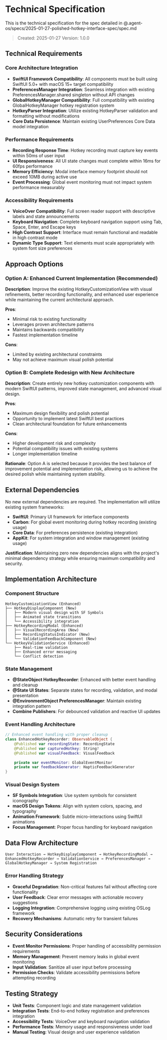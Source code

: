 # Technical Specification

This is the technical specification for the spec detailed in @.agent-os/specs/2025-01-27-polished-hotkey-interface-spec/spec.md

> Created: 2025-01-27
> Version: 1.0.0

## Technical Requirements

### Core Architecture Integration

- **SwiftUI Framework Compatibility**: All components must be built using SwiftUI 5.0+ with macOS 15+ target compatibility
- **PreferencesManager Integration**: Seamless integration with existing PreferencesManager.shared singleton without API changes
- **GlobalHotkeyManager Compatibility**: Full compatibility with existing GlobalHotkeyManager hotkey registration system
- **HotkeyParser Integration**: Utilize existing HotkeyParser validation and formatting without modifications
- **Core Data Persistence**: Maintain existing UserPreferences Core Data model integration

### Performance Requirements

- **Recording Response Time**: Hotkey recording must capture key events within 50ms of user input
- **UI Responsiveness**: All UI state changes must complete within 16ms for 60fps performance
- **Memory Efficiency**: Modal interface memory footprint should not exceed 10MB during active use
- **Event Processing**: Global event monitoring must not impact system performance measurably

### Accessibility Requirements

- **VoiceOver Compatibility**: Full screen reader support with descriptive labels and state announcements
- **Keyboard Navigation**: Complete keyboard navigation support using Tab, Space, Enter, and Escape keys
- **High Contrast Support**: Interface must remain functional and readable in high contrast mode
- **Dynamic Type Support**: Text elements must scale appropriately with system font size preferences

## Approach Options

### Option A: Enhanced Current Implementation (Recommended)

**Description**: Improve the existing HotkeyCustomizationView with visual refinements, better recording functionality, and enhanced user experience while maintaining the current architectural approach.

**Pros**:
- Minimal risk to existing functionality
- Leverages proven architecture patterns
- Maintains backwards compatibility
- Fastest implementation timeline

**Cons**:
- Limited by existing architectural constraints
- May not achieve maximum visual polish potential

### Option B: Complete Redesign with New Architecture

**Description**: Create entirely new hotkey customization components with modern SwiftUI patterns, improved state management, and advanced visual design.

**Pros**:
- Maximum design flexibility and polish potential
- Opportunity to implement latest SwiftUI best practices
- Clean architectural foundation for future enhancements

**Cons**:
- Higher development risk and complexity
- Potential compatibility issues with existing systems
- Longer implementation timeline

**Rationale**: Option A is selected because it provides the best balance of improvement potential and implementation risk, allowing us to achieve the desired polish while maintaining system stability.

## External Dependencies

No new external dependencies are required. The implementation will utilize existing system frameworks:

- **SwiftUI**: Primary UI framework for interface components
- **Carbon**: For global event monitoring during hotkey recording (existing usage)
- **Core Data**: For preferences persistence (existing integration)
- **AppKit**: For system integration and window management (existing usage)

**Justification**: Maintaining zero new dependencies aligns with the project's minimal dependency strategy while ensuring maximum compatibility and security.

## Implementation Architecture

### Component Structure

```
HotkeyCustomizationView (Enhanced)
├── HotkeyDisplayComponent (New)
│   ├── Modern visual design with SF Symbols
│   ├── Animated state transitions
│   └── Accessibility integration
├── HotkeyRecordingModal (Enhanced)
│   ├── VisualRecordingArea (New)
│   ├── RecordingStatusIndicator (New)
│   └── ValidationFeedbackComponent (New)
└── HotkeyValidationService (Enhanced)
    ├── Real-time validation
    ├── Enhanced error messaging
    └── Conflict detection
```

### State Management

- **@StateObject HotkeyRecorder**: Enhanced with better event handling and cleanup
- **@State UI States**: Separate states for recording, validation, and modal presentation
- **@EnvironmentObject PreferencesManager**: Maintain existing integration pattern
- **Combine Publishers**: For debounced validation and reactive UI updates

### Event Handling Architecture

```swift
// Enhanced event handling with proper cleanup
class EnhancedHotkeyRecorder: ObservableObject {
    @Published var recordingState: RecordingState
    @Published var capturedHotkey: String?
    @Published var visualFeedback: VisualFeedback
    
    private var eventMonitor: GlobalEventMonitor
    private var feedbackGenerator: HapticFeedbackGenerator
}
```

### Visual Design System

- **SF Symbols Integration**: Use system symbols for consistent iconography
- **macOS Design Tokens**: Align with system colors, spacing, and typography
- **Animation Framework**: Subtle micro-interactions using SwiftUI animations
- **Focus Management**: Proper focus handling for keyboard navigation

## Data Flow Architecture

```
User Interaction → HotkeyDisplayComponent → HotkeyRecordingModal → 
EnhancedHotkeyRecorder → ValidationService → PreferencesManager → 
GlobalHotkeyManager → System Registration
```

### Error Handling Strategy

- **Graceful Degradation**: Non-critical features fail without affecting core functionality
- **User Feedback**: Clear error messages with actionable recovery suggestions  
- **Logging Integration**: Comprehensive logging using existing OSLog framework
- **Recovery Mechanisms**: Automatic retry for transient failures

## Security Considerations

- **Event Monitor Permissions**: Proper handling of accessibility permission requirements
- **Memory Management**: Prevent memory leaks in global event monitoring
- **Input Validation**: Sanitize all user input before processing
- **Permission Checks**: Validate accessibility permissions before attempting recording

## Testing Strategy

- **Unit Tests**: Component logic and state management validation
- **Integration Tests**: End-to-end hotkey registration and preferences integration
- **Accessibility Tests**: VoiceOver and keyboard navigation validation
- **Performance Tests**: Memory usage and responsiveness under load
- **Manual Testing**: Visual design and user experience validation